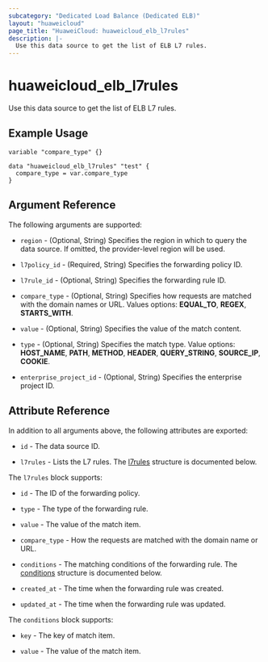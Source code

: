 ```yaml
---
subcategory: "Dedicated Load Balance (Dedicated ELB)"
layout: "huaweicloud"
page_title: "HuaweiCloud: huaweicloud_elb_l7rules"
description: |-
  Use this data source to get the list of ELB L7 rules.
---
```


# huaweicloud_elb_l7rules

Use this data source to get the list of ELB L7 rules.

## Example Usage

```hcl
variable "compare_type" {}

data "huaweicloud_elb_l7rules" "test" {
  compare_type = var.compare_type
}
```

## Argument Reference

The following arguments are supported:

* `region` - (Optional, String) Specifies the region in which to query the data source.
  If omitted, the provider-level region will be used.

* `l7policy_id` - (Required, String) Specifies the forwarding policy ID.

* `l7rule_id` - (Optional, String) Specifies the forwarding rule ID.

* `compare_type` - (Optional, String) Specifies how requests are matched with the domain names or URL. Values options:
  **EQUAL_TO**, **REGEX**, **STARTS_WITH**.

* `value` - (Optional, String) Specifies the value of the match content.

* `type` - (Optional, String) Specifies the match type. Value options: **HOST_NAME**, **PATH**, **METHOD**, **HEADER**,
  **QUERY_STRING**, **SOURCE_IP**, **COOKIE**.

* `enterprise_project_id` - (Optional, String) Specifies the enterprise project ID.

## Attribute Reference

In addition to all arguments above, the following attributes are exported:

* `id` - The data source ID.

* `l7rules` - Lists the L7 rules.
  The [l7rules](#Elb_l7rules) structure is documented below.

<a name="Elb_l7rules"></a>
The `l7rules` block supports:

* `id` - The ID of the forwarding policy.

* `type` - The type of the forwarding rule.

* `value` - The value of the match item.

* `compare_type` - How the requests are matched with the domain name or URL.

* `conditions` - The matching conditions of the forwarding rule. The [conditions](#Elb_l7rules_conditions) structure is
  documented below.

* `created_at` - The time when the forwarding rule was created.

* `updated_at` - The time when the forwarding rule was updated.

<a name="Elb_l7rules_conditions"></a>
The `conditions` block supports:

* `key` - The key of match item.

* `value` - The value of the match item.
